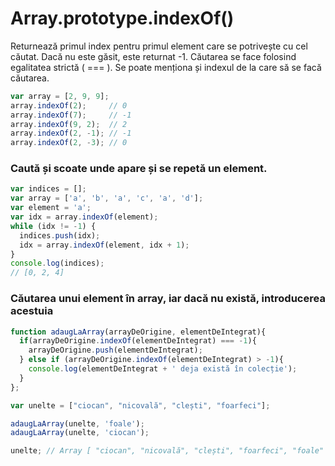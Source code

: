 # Array.prototype.indexOf()

Returnează primul index pentru primul element care se potrivește cu cel căutat.
Dacă nu este găsit, este returnat -1.
Căutarea se face folosind egalitatea strictă ( === ).
Se poate menționa și indexul de la care să se facă căutarea.

```js
var array = [2, 9, 9];
array.indexOf(2);     // 0
array.indexOf(7);     // -1
array.indexOf(9, 2);  // 2
array.indexOf(2, -1); // -1
array.indexOf(2, -3); // 0
```

### Caută și scoate unde apare și se repetă un element.

```js
var indices = [];
var array = ['a', 'b', 'a', 'c', 'a', 'd'];
var element = 'a';
var idx = array.indexOf(element);
while (idx != -1) {
  indices.push(idx);
  idx = array.indexOf(element, idx + 1);
}
console.log(indices);
// [0, 2, 4]
```

### Căutarea unui element în array, iar dacă nu există, introducerea acestuia

```js
function adaugLaArray(arrayDeOrigine, elementDeIntegrat){
  if(arrayDeOrigine.indexOf(elementDeIntegrat) === -1){
    arrayDeOrigine.push(elementDeIntegrat);
  } else if (arrayDeOrigine.indexOf(elementDeIntegrat) > -1){
    console.log(elementDeIntegrat + ' deja există în colecție');
  }
};

var unelte = ["ciocan", "nicovală", "clești", "foarfeci"];

adaugLaArray(unelte, 'foale');
adaugLaArray(unelte, 'ciocan');

unelte; // Array [ "ciocan", "nicovală", "clești", "foarfeci", "foale" ]
```
